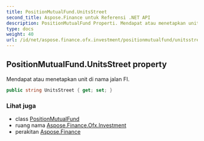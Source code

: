 ```yaml
---
title: PositionMutualFund.UnitsStreet
second_title: Aspose.Finance untuk Referensi .NET API
description: PositionMutualFund Properti. Mendapat atau menetapkan unit di nama jalan FI.
type: docs
weight: 40
url: /id/net/aspose.finance.ofx.investment/positionmutualfund/unitsstreet/
---
```

## PositionMutualFund.UnitsStreet property

Mendapat atau menetapkan unit di nama jalan FI.

```csharp
public string UnitsStreet { get; set; }
```

### Lihat juga

* class [PositionMutualFund](../)
* ruang nama [Aspose.Finance.Ofx.Investment](../../positionmutualfund/)
* perakitan [Aspose.Finance](../../../)


